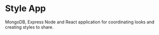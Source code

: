 # Style App
MongoDB, Express Node and React application for coordinating looks and creating styles to share.
